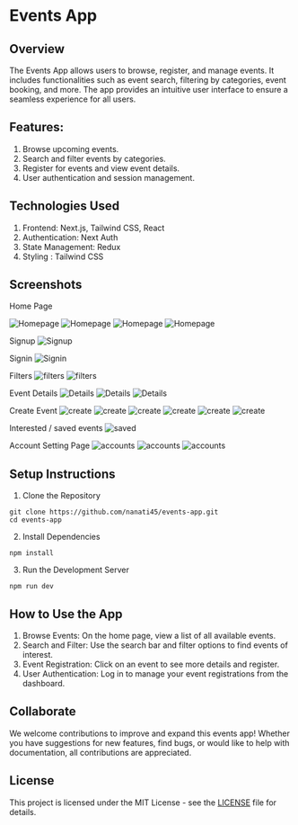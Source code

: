 # Events App

## Overview

The Events App allows users to browse, register, and manage events. It includes functionalities such as event search, filtering by categories, event booking, and more. The app provides an intuitive user interface to ensure a seamless experience for all users.

## Features:

1. Browse upcoming events.
2. Search and filter events by categories.
3. Register for events and view event details.
4. User authentication and session management.

## Technologies Used

1. Frontend: Next.js, Tailwind CSS, React
2. Authentication: Next Auth
3. State Management: Redux
4. Styling : Tailwind CSS

## Screenshots

Home Page

![Homepage](public/assets/screenshots/h1.png)
![Homepage](public/assets/screenshots/h2.png)
![Homepage](public/assets/screenshots/h3.png)
![Homepage](public/assets/screenshots/h4.png)

Signup
![Signup](public/assets/screenshots/su.png)

Signin
![Signin](public/assets/screenshots/si.png)

Filters
![filters](public/assets/screenshots/f1.png)
![filters](public/assets/screenshots/f2.png)

Event Details
![Details](public/assets/screenshots/d1.png)
![Details](public/assets/screenshots/d2.png)
![Details](public/assets/screenshots/d3.png)

Create Event
![create](public/assets/screenshots/c1.png)
![create](public/assets/screenshots/c2.png)
![create](public/assets/screenshots/c3.png)
![create](public/assets/screenshots/c4.png)
![create](public/assets/screenshots/c42.png)
![create](public/assets/screenshots/c43.png)

Interested / saved events
![saved](public/assets/screenshots/i.png)

Account Setting Page
![accounts](public/assets/screenshots/a1.png)
![accounts](public/assets/screenshots/a2.png)
![accounts](public/assets/screenshots/a3.png)

## Setup Instructions

1. Clone the Repository

```
git clone https://github.com/nanati45/events-app.git
cd events-app
```

2. Install Dependencies

```
npm install
```

3. Run the Development Server

```
npm run dev
```

## How to Use the App

1. Browse Events: On the home page, view a list of all available events.
2. Search and Filter: Use the search bar and filter options to find events of interest.
3. Event Registration: Click on an event to see more details and register.
4. User Authentication: Log in to manage your event registrations from the dashboard.

## Collaborate

We welcome contributions to improve and expand this events app! Whether you have suggestions for new features, find bugs, or would like to help with documentation, all contributions are appreciated.

## License

This project is licensed under the MIT License - see the [LICENSE](./LICENSE) file for details.
